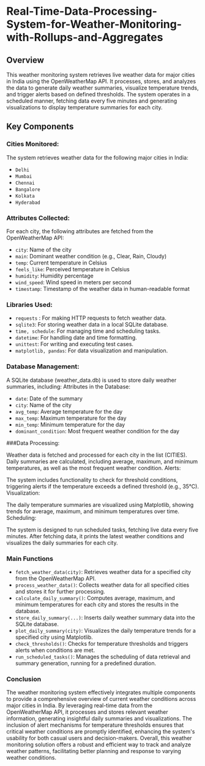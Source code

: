 # Real-Time-Data-Processing-System-for-Weather-Monitoring-with-Rollups-and-Aggregates

## Overview
This weather monitoring system retrieves live weather data for major cities in India using the OpenWeatherMap API. It processes, stores, and analyzes the data to generate daily weather summaries, visualize temperature trends, and trigger alerts based on defined thresholds. The system operates in a scheduled manner, fetching data every five minutes and generating visualizations to display temperature summaries for each city.

## Key Components

### Cities Monitored:
The system retrieves weather data for the following major cities in India:
* `Delhi`
* `Mumbai`
* `Chennai`
* `Bangalore`
* `Kolkata`
* `Hyderabad`

### Attributes Collected:

For each city, the following attributes are fetched from the OpenWeatherMap API:
* `city`: Name of the city
* `main`: Dominant weather condition (e.g., Clear, Rain, Cloudy)
* `temp`: Current temperature in Celsius
* `feels_like`: Perceived temperature in Celsius
* `humidity`: Humidity percentage
* `wind_speed`: Wind speed in meters per second
* `timestamp`: Timestamp of the weather data in human-readable format

### Libraries Used:

* `requests` : For making HTTP requests to fetch weather data.
* `sqlite3`: For storing weather data in a local SQLite database.
* `time, schedule`: For managing time and scheduling tasks.
* `datetime`: For handling date and time formatting.
* `unittest`: For writing and executing test cases.
* `matplotlib, pandas`: For data visualization and manipulation.

### Database Management:

A SQLite database (weather_data.db) is used to store daily weather summaries, including:
Attributes in the Database:
* `date`: Date of the summary
* `city`: Name of the city
* `avg_temp`: Average temperature for the day
* `max_temp`: Maximum temperature for the day
* `min_temp`: Minimum temperature for the day
* `dominant_condition`: Most frequent weather condition for the day

###Data Processing:

Weather data is fetched and processed for each city in the list (CITIES).
Daily summaries are calculated, including average, maximum, and minimum temperatures, as well as the most frequent weather condition.
Alerts:

The system includes functionality to check for threshold conditions, triggering alerts if the temperature exceeds a defined threshold (e.g., 35°C).
Visualization:

The daily temperature summaries are visualized using Matplotlib, showing trends for average, maximum, and minimum temperatures over time.
Scheduling:

The system is designed to run scheduled tasks, fetching live data every five minutes. After fetching data, it prints the latest weather conditions and visualizes the daily summaries for each city.

### Main Functions
* `fetch_weather_data(city)`: Retrieves weather data for a specified city from the OpenWeatherMap API.
* `process_weather_data()`: Collects weather data for all specified cities and stores it for further processing.
* `calculate_daily_summary()`: Computes average, maximum, and minimum temperatures for each city and stores the results in the database.
* `store_daily_summary(...)`: Inserts daily weather summary data into the SQLite database.
* `plot_daily_summary(city)`: Visualizes the daily temperature trends for a specified city using Matplotlib.
* `check_thresholds()`: Checks for temperature thresholds and triggers alerts when conditions are met.
* `run_scheduled_tasks()`: Manages the scheduling of data retrieval and summary generation, running for a predefined duration.

### Conclusion
The weather monitoring system effectively integrates multiple components to provide a comprehensive overview of current weather conditions across major cities in India. By leveraging real-time data from the OpenWeatherMap API, it processes and stores relevant weather information, generating insightful daily summaries and visualizations. The inclusion of alert mechanisms for temperature thresholds ensures that critical weather conditions are promptly identified, enhancing the system's usability for both casual users and decision-makers. Overall, this weather monitoring solution offers a robust and efficient way to track and analyze weather patterns, facilitating better planning and response to varying weather conditions.
